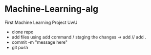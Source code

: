 # Machine-Learning-alg
First Machine Learning Project UwU
* clone repo 
* add files using add command / staging the changes -> add <filenames> // add .
* commit -m "message here"
* git push 
